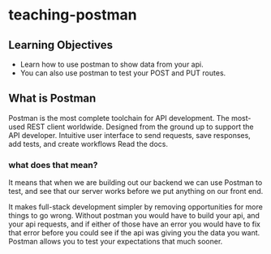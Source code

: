 # teaching-postman

## Learning Objectives

- Learn how to use postman to show data from your api.
- You can also use postman to test your POST and PUT routes.

## What is Postman

Postman is the most complete toolchain for API development. The most-used REST client worldwide. Designed from the ground up to support the API developer. Intuitive user interface to send requests, save responses, add tests, and create workflows Read the docs.

### what does that mean?

It means that when we are building out our backend we can use Postman to test, and see that our server works before we put anything on our front end.  

It makes full-stack development simpler by removing opportunities for more things to go wrong.  Without postman you would have to build your api, and your api requests, and if either of those have an error you would have to fix that error before you could see if the api was giving you the data you want.  Postman allows you to test your expectations that much sooner.

